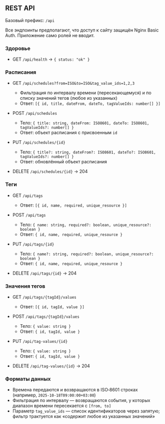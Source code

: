 ## REST API

Базовый префикс: `/api`

Все эндпоинты предполагают, что доступ к сайту защищён Nginx Basic Auth. Приложение само ролей не вводит.

### Здоровье

- GET `/api/health` → `{ status: "ok" }`

### Расписания

- GET `/api/schedules?from=ISO&to=ISO&tag_value_ids=1,2,3`
  - Фильтрация по интервалу времени (пересекающемуся) и по списку значений тегов (любое из указанных)
  - Ответ: `[{ id, title, dateFrom, dateTo, tagValueIds: number[] }]`

- POST `/api/schedules`
  - Тело: `{ title: string, dateFrom: ISO8601, dateTo: ISO8601, tagValueIds?: number[] }`
  - Ответ: объект расписания с присвоенным `id`

- PUT `/api/schedules/{id}`
  - Тело: `{ title?: string, dateFrom?: ISO8601, dateTo?: ISO8601, tagValueIds?: number[] }`
  - Ответ: обновлённый объект расписания

- DELETE `/api/schedules/{id}` → 204

### Теги

- GET `/api/tags`
  - Ответ: `[{ id, name, required, unique_resource }]`

- POST `/api/tags`
  - Тело: `{ name: string, required?: boolean, unique_resource?: boolean }`
  - Ответ: `{ id, name, required, unique_resource }`

- PUT `/api/tags/{id}`
  - Тело: `{ name?: string, required?: boolean, unique_resource?: boolean }`
  - Ответ: `{ id, name, required, unique_resource }`

- DELETE `/api/tags/{id}` → 204

### Значения тегов

- GET `/api/tags/{tagId}/values`
  - Ответ: `[{ id, tagId, value }]`

- POST `/api/tags/{tagId}/values`
  - Тело: `{ value: string }`
  - Ответ: `{ id, tagId, value }`

- PUT `/api/tag-values/{id}`
  - Тело: `{ value: string }`
  - Ответ: `{ id, tagId, value }`

- DELETE `/api/tag-values/{id}` → 204

### Форматы данных

- Времена передаются и возвращаются в ISO‑8601 строках (например, `2025-10-18T09:00:00+03:00`)
- Фильтрация по интервалу — возвращаются события, у которых диапазон времени пересекается с `[from, to]`
- Параметр `tag_value_ids` — список идентификаторов через запятую; фильтр трактуется как «содержит любое из указанных значений»


